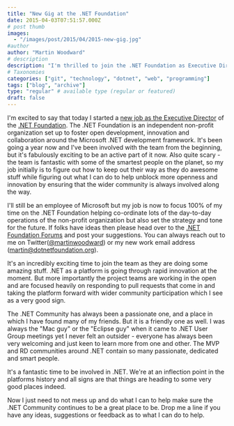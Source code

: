 ```yaml
---
title: "New Gig at the .NET Foundation"
date: 2015-04-03T07:51:57.000Z
# post thumb
images:
  - "/images/post/2015/04/2015-new-gig.jpg"
#author
author: "Martin Woodward"
# description
description: "I'm thrilled to join the .NET Foundation as Executive Director, fostering innovation and collaboration in the vibrant .NET community."
# Taxonomies
categories: ["git", "technology", "dotnet", "web", "programming"]
tags: ["blog", "archive"]
type: "regular" # available type (regular or featured)
draft: false
---
```


I'm excited to say that today I started a [new job as the Executive Director](http://www.dotnetfoundation.org/blog/net-foundation-welcomes-executive-director-martin-woodward) of the [.NET Foundation](http://dotnetfoundation.org). The .NET Foundation is an independent non-profit organization set up to foster open development, innovation and collaboration around the Microsoft .NET development framework. It's been going a year now and I've been involved with the team from the beginning, but it's fabulously exciting to be an active part of it now. Also quite scary - the team is fantastic with some of the smartest people on the planet, so my job initially is to figure out how to keep out their way as they do awesome stuff while figuring out what I can do to help unblock more openness and innovation by ensuring that the wider community is always involved along the way.

I'll still be an employee of Microsoft but my job is now to focus 100% of my time on the .NET Foundation helping co-ordinate lots of the day-to-day operations of the non-profit organization but also set the strategy and tone for the future. If folks have ideas then please head over to the [.NET Foundation Forums](http://forums.dotnetfoundation.org/) and post your suggestions. You can always reach out to me on Twitter([@martinwoodward](http://twitter.com/martinwoodward)) or my new work email address ([martin@dotnetfoundation.org](mailto:martin@dotnetfoundation.org)).

It's an incredibly exciting time to join the team as they are doing some amazing stuff. .NET as a platform is going through rapid innovation at the moment. But more importantly the project teams are working in the open and are focused heavily on responding to pull requests that come in and taking the platform forward with wider community participation which I see as a very good sign.

The .NET Community has always been a passionate one, and a place in which I have found many of my friends. But it is a friendly one as well. I was always the "Mac guy" or the "Eclipse guy" when it came to .NET User Group meetings yet I never felt an outsider - everyone has always been very welcoming and just keen to learn more from one and other. The MVP and RD communities around .NET contain so many passionate, dedicated and smart people.

It's a fantastic time to be involved in .NET. We're at an inflection point in the platforms history and all signs are that things are heading to some very good places indeed.

Now I just need to not mess up and do what I can to help make sure the .NET Community continues to be a great place to be. Drop me a line if you have any ideas, suggestions or feedback as to what I can do to help.
